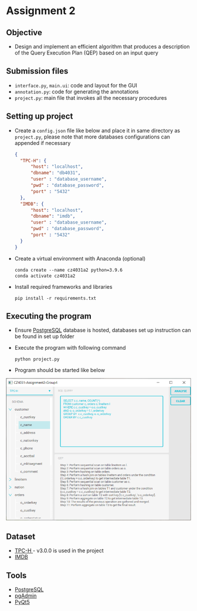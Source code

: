 # Assignment 2

## Objective
* Design and implement an efficient algorithm that produces a description of the Query Execution Plan (QEP) based on an input query



## Submission files

* `interface.py`, `main.ui`: code and layout for the GUI
* `annotation.py`: code for generating the annotations
* `project.py`: main file that invokes all the necessary procedures 



## Setting up project

* Create a `config.json` file  like below and place it in same directory as `project.py`, please note that more databases configurations can appended if necessary 

  ```json
  {
  	"TPC-H": {
  		"host": "localhost",
  		"dbname": "db4031",
  		"user" : "database_username",
  		"pwd" : "database_password",
  		"port" : "5432"
  	},
  	"IMDB": {
  		"host": "localhost",
  		"dbname": "imdb",
  		"user" : "database_username",
  		"pwd" : "database_password",
  		"port" : "5432"
  	}
  }
  ```

* Create a virtual environment with Anaconda (optional)
  ```shell
  conda create --name cz4031a2 python=3.9.6
  conda activate cz4031a2
  ```
  
* Install required frameworks and libraries
  ```shell
  pip install -r requirements.txt
  ```



## Executing the program

* Ensure [PostgreSQL][2] database is hosted, databases set up instruction can be found in set up folder
* Execute the program with following command

  ```shell
  python project.py
  ```
* Program should be started like below
<img src="setup/pictures/demo.png"/>



## Dataset

* [TPC-H ][1] - v3.0.0 is used in the project
* [IMDB][2]



## Tools

* [PostgreSQL][3]
* [pgAdmin][4]
* [PyQt5][5]




[1]:http://www.tpc.org/tpc_documents_current_versions/current_specifications5.asp
[2]:https://www.imdb.com/interfaces/
[3]:https://www.postgresql.org/
[4]:https://www.pgadmin.org/
[5]: https://riverbankcomputing.com/software/pyqt/intro
[6]:https://www.qt.io/qt-for-python
[7]:https://doc.qt.io/qt-5/qtdesigner-manual.html
